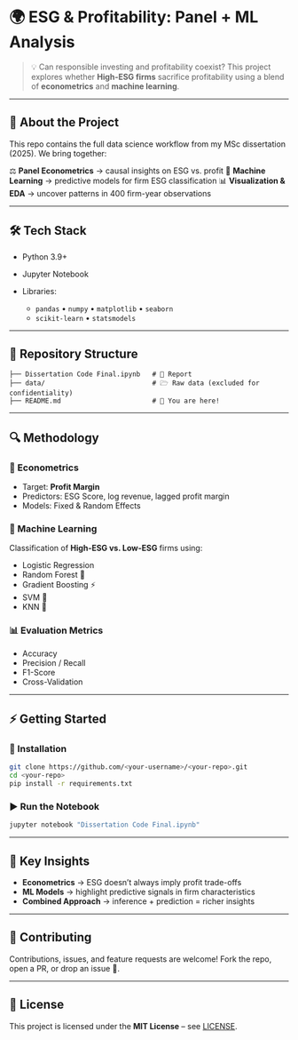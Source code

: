 # 🌍 ESG & Profitability: Panel + ML Analysis

> 💡 Can responsible investing and profitability coexist?
> This project explores whether **High-ESG firms** sacrifice profitability using a blend of **econometrics** and **machine learning**.

---

## 📖 About the Project

This repo contains the full data science workflow from my MSc dissertation (2025).
We bring together:

⚖️ **Panel Econometrics** → causal insights on ESG vs. profit
🤖 **Machine Learning** → predictive models for firm ESG classification
📊 **Visualization & EDA** → uncover patterns in 400 firm-year observations

---

## 🛠️ Tech Stack

* Python 3.9+
* Jupyter Notebook
* Libraries:

  * `pandas` • `numpy` • `matplotlib` • `seaborn`
  * `scikit-learn` • `statsmodels`

---

## 📂 Repository Structure

```
├── Dissertation Code Final.ipynb   # 📓 Report
├── data/                           # 🗁 Raw data (excluded for confidentiality)
├── README.md                       # 📜 You are here!
```

---

## 🔍 Methodology

### 📌 Econometrics

* Target: **Profit Margin**
* Predictors: ESG Score, log revenue, lagged profit margin
* Models: Fixed & Random Effects

### 🤖 Machine Learning

Classification of **High-ESG vs. Low-ESG** firms using:

* Logistic Regression
* Random Forest 🌲
* Gradient Boosting ⚡
* SVM 🔺
* KNN 👥

### 📊 Evaluation Metrics

* Accuracy
* Precision / Recall
* F1-Score
* Cross-Validation

---

## ⚡ Getting Started

### 🔧 Installation

```bash
git clone https://github.com/<your-username>/<your-repo>.git
cd <your-repo>
pip install -r requirements.txt
```

### ▶️ Run the Notebook

```bash
jupyter notebook "Dissertation Code Final.ipynb"
```

---

## 🎯 Key Insights

* **Econometrics** → ESG doesn’t always imply profit trade-offs
* **ML Models** → highlight predictive signals in firm characteristics
* **Combined Approach** → inference + prediction = richer insights

---

## 🤝 Contributing

Contributions, issues, and feature requests are welcome!
Fork the repo, open a PR, or drop an issue 🚀.

---

## 📜 License

This project is licensed under the **MIT License** – see [LICENSE](LICENSE).
